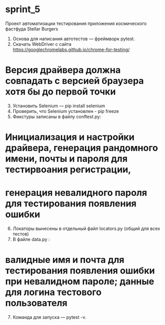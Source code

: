# sprint_5

Проект автоматизации тестирования приложения космического фастфуда Stellar Burgers
1. Основа для написания автотестов — фреймворк pytest.
2. Скачать WebDriver с сайта https://googlechromelabs.github.io/chrome-for-testing/
# Версия драйвера должна совпадать с версией браузера хотя бы до первой точки
3. Установить Selenium — pip install selenium
4. Проверить, что Selenium установлен - pip freeze
5. Фикстуры записаны в файлу conftest.py:
# Инициализация и настройки драйвера, генерация рандомного имени, почты и пароля для тестирвоания регистрации, 
# генерация невалидного пароля для тестирования появления ошибки
6. Локаторы вынесены в отдельный файл locators.py (общий для всех тестов)
7. В файле data.py : 
# валидные имя и почта для тестирования появления ошибки при невалидном пароле; данные для логина тестового пользователя
7. Команда для запуска — pytest -v. 